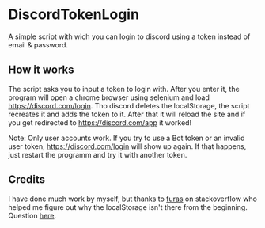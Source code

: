# DiscordTokenLogin
A simple script with wich you can login to discord using a token instead of email &amp; password.

## How it works
The script asks you to input a token to login with. After you enter it, the program will open a chrome browser using selenium and load https://discord.com/login. Tho discord deletes the localStorage, the script recreates it and adds the token to it. After that it will reload the site and if you get redirected to https://discord.com/app it worked!

Note: Only user accounts work. If you try to use a Bot token or an invalid user token, https://discord.com/login will show up again. If that happens, just restart the programm and try it with another token.

## Credits
I have done much work by myself, but thanks to [furas](https://stackoverflow.com/users/1832058/furas) on stackoverflow who helped me figure out why the localStorage isn't there from the beginning. Question [here](https://stackoverflow.com/questions/67525317/chrome-is-unable-to-get-localstorage).
